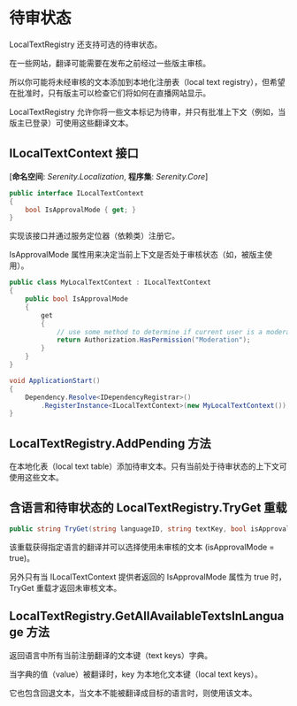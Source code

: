 # 待审状态 

LocalTextRegistry 还支持可选的待审状态。

在一些网站，翻译可能需要在发布之前经过一些版主审核。

所以你可能将未经审核的文本添加到本地化注册表（local text registry），但希望在批准时，只有版主可以检查它们将如何在直播网站显示。

LocalTextRegistry 允许你将一些文本标记为待审，并只有批准上下文（例如，当版主已登录）可使用这些翻译文本。

## ILocalTextContext 接口 

[**命名空间**: *Serenity.Localization*, **程序集**: *Serenity.Core*]

```cs
public interface ILocalTextContext
{
    bool IsApprovalMode { get; }
}
```

实现该接口并通过服务定位器（依赖类）注册它。

IsApprovalMode 属性用来决定当前上下文是否处于审核状态（如，被版主使用）。

```cs
public class MyLocalTextContext : ILocalTextContext
{
    public bool IsApprovalMode
    {
        get
        {
            // use some method to determine if current user is a moderator
            return Authorization.HasPermission("Moderation");
        }
    }
}

void ApplicationStart()
{
    Dependency.Resolve<IDependencyRegistrar>()
        .RegisterInstance<ILocalTextContext>(new MyLocalTextContext());
}
```

## LocalTextRegistry.AddPending 方法

在本地化表（local text table）添加待审文本。只有当前处于待审状态的上下文可使用这些文本。

## 含语言和待审状态的 LocalTextRegistry.TryGet 重载

```cs
public string TryGet(string languageID, string textKey, bool isApprovalMode);
```

该重载获得指定语言的翻译并可以选择使用未审核的文本 (isApprovalMode = true)。

另外只有当 ILocalTextContext 提供者返回的 IsApprovalMode 属性为 true 时， TryGet 重载才返回未审核文本。

## LocalTextRegistry.GetAllAvailableTextsInLanguage 方法 

返回语言中所有当前注册翻译的文本键（text keys）字典。

当字典的值（value）被翻译时，key 为本地化文本键（local text keys）。

它也包含回退文本，当文本不能被翻译成目标的语言时，则使用该文本。

